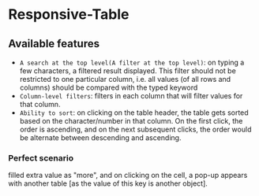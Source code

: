# Responsive-Table

## Available features
* `A search at the top level(A filter at the top level)`: on typing a few characters, a filtered result displayed. This filter should not be restricted to one particular column, i.e. all values (of all rows and columns) should be compared with the typed keyword
* `Column-level filters`: filters in each column that will filter values for that column.
* `Ability to sort`: on clicking on the table header, the table gets sorted based on the character/number in that column. On the first click, the order is ascending, and on the next subsequent clicks, the order would be alternate between descending and ascending.


### Perfect scenario
filled extra value as "more", and on clicking on the cell, a pop-up appears with another table [as the
value of this key is another object].
